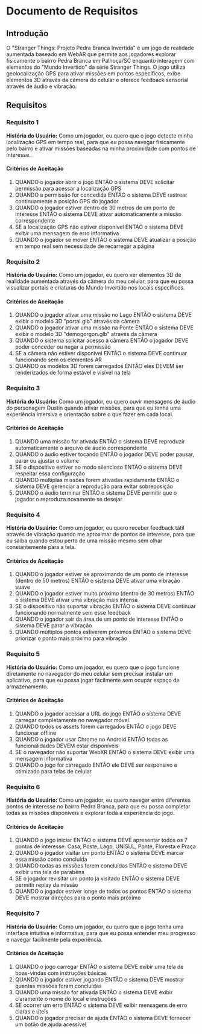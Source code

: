 # Documento de Requisitos

## Introdução

O "Stranger Things: Projeto Pedra Branca Invertida" é um jogo de realidade aumentada baseado em WebAR que permite aos jogadores explorar fisicamente o bairro Pedra Branca em Palhoça/SC enquanto interagem com elementos do "Mundo Invertido" da série Stranger Things. O jogo utiliza geolocalização GPS para ativar missões em pontos específicos, exibe elementos 3D através da câmera do celular e oferece feedback sensorial através de áudio e vibração.

## Requisitos

### Requisito 1

**História do Usuário:** Como um jogador, eu quero que o jogo detecte minha localização GPS em tempo real, para que eu possa navegar fisicamente pelo bairro e ativar missões baseadas na minha proximidade com pontos de interesse.

#### Critérios de Aceitação

1. QUANDO o jogador abrir o jogo ENTÃO o sistema DEVE solicitar permissão para acessar a localização GPS
2. QUANDO a permissão for concedida ENTÃO o sistema DEVE rastrear continuamente a posição GPS do jogador
3. QUANDO o jogador estiver dentro de 30 metros de um ponto de interesse ENTÃO o sistema DEVE ativar automaticamente a missão correspondente
4. SE a localização GPS não estiver disponível ENTÃO o sistema DEVE exibir uma mensagem de erro informativa
5. QUANDO o jogador se mover ENTÃO o sistema DEVE atualizar a posição em tempo real sem necessidade de recarregar a página

### Requisito 2

**História do Usuário:** Como um jogador, eu quero ver elementos 3D de realidade aumentada através da câmera do meu celular, para que eu possa visualizar portais e criaturas do Mundo Invertido nos locais específicos.

#### Critérios de Aceitação

1. QUANDO o jogador ativar uma missão no Lago ENTÃO o sistema DEVE exibir o modelo 3D "portal.glb" através da câmera
2. QUANDO o jogador ativar uma missão na Ponte ENTÃO o sistema DEVE exibir o modelo 3D "demogorgon.glb" através da câmera
3. QUANDO o sistema solicitar acesso à câmera ENTÃO o jogador DEVE poder conceder ou negar a permissão
4. SE a câmera não estiver disponível ENTÃO o sistema DEVE continuar funcionando sem os elementos AR
5. QUANDO os modelos 3D forem carregados ENTÃO eles DEVEM ser renderizados de forma estável e visível na tela

### Requisito 3

**História do Usuário:** Como um jogador, eu quero ouvir mensagens de áudio do personagem Dustin quando ativar missões, para que eu tenha uma experiência imersiva e orientação sobre o que fazer em cada local.

#### Critérios de Aceitação

1. QUANDO uma missão for ativada ENTÃO o sistema DEVE reproduzir automaticamente o arquivo de áudio correspondente
2. QUANDO o áudio estiver tocando ENTÃO o jogador DEVE poder pausar, parar ou ajustar o volume
3. SE o dispositivo estiver no modo silencioso ENTÃO o sistema DEVE respeitar essa configuração
4. QUANDO múltiplas missões forem ativadas rapidamente ENTÃO o sistema DEVE gerenciar a reprodução para evitar sobreposição
5. QUANDO o áudio terminar ENTÃO o sistema DEVE permitir que o jogador o reproduza novamente se desejar

### Requisito 4

**História do Usuário:** Como um jogador, eu quero receber feedback tátil através de vibração quando me aproximar de pontos de interesse, para que eu saiba quando estou perto de uma missão mesmo sem olhar constantemente para a tela.

#### Critérios de Aceitação

1. QUANDO o jogador estiver se aproximando de um ponto de interesse (dentro de 50 metros) ENTÃO o sistema DEVE ativar uma vibração suave
2. QUANDO o jogador estiver muito próximo (dentro de 30 metros) ENTÃO o sistema DEVE ativar uma vibração mais intensa
3. SE o dispositivo não suportar vibração ENTÃO o sistema DEVE continuar funcionando normalmente sem esse feedback
4. QUANDO o jogador sair da área de um ponto de interesse ENTÃO o sistema DEVE parar a vibração
5. QUANDO múltiplos pontos estiverem próximos ENTÃO o sistema DEVE priorizar o ponto mais próximo para vibração

### Requisito 5

**História do Usuário:** Como um jogador, eu quero que o jogo funcione diretamente no navegador do meu celular sem precisar instalar um aplicativo, para que eu possa jogar facilmente sem ocupar espaço de armazenamento.

#### Critérios de Aceitação

1. QUANDO o jogador acessar a URL do jogo ENTÃO o sistema DEVE carregar completamente no navegador móvel
2. QUANDO todos os assets forem carregados ENTÃO o jogo DEVE funcionar offline
3. QUANDO o jogador usar Chrome no Android ENTÃO todas as funcionalidades DEVEM estar disponíveis
4. SE o navegador não suportar WebXR ENTÃO o sistema DEVE exibir uma mensagem informativa
5. QUANDO o jogo for carregado ENTÃO ele DEVE ser responsivo e otimizado para telas de celular

### Requisito 6

**História do Usuário:** Como um jogador, eu quero navegar entre diferentes pontos de interesse no bairro Pedra Branca, para que eu possa completar todas as missões disponíveis e explorar toda a experiência do jogo.

#### Critérios de Aceitação

1. QUANDO o jogo iniciar ENTÃO o sistema DEVE apresentar todos os 7 pontos de interesse: Casa, Poste, Lago, UNISUL, Ponte, Floresta e Praça
2. QUANDO o jogador visitar um ponto ENTÃO o sistema DEVE marcar essa missão como concluída
3. QUANDO todas as missões forem concluídas ENTÃO o sistema DEVE exibir uma tela de parabéns
4. SE o jogador revisitar um ponto já visitado ENTÃO o sistema DEVE permitir replay da missão
5. QUANDO o jogador estiver longe de todos os pontos ENTÃO o sistema DEVE mostrar direções para o ponto mais próximo

### Requisito 7

**História do Usuário:** Como um jogador, eu quero que o jogo tenha uma interface intuitiva e informativa, para que eu possa entender meu progresso e navegar facilmente pela experiência.

#### Critérios de Aceitação

1. QUANDO o jogo carregar ENTÃO o sistema DEVE exibir uma tela de boas-vindas com instruções básicas
2. QUANDO o jogador estiver jogando ENTÃO o sistema DEVE mostrar quantas missões foram concluídas
3. QUANDO uma missão for ativada ENTÃO o sistema DEVE exibir claramente o nome do local e instruções
4. SE ocorrer um erro ENTÃO o sistema DEVE exibir mensagens de erro claras e úteis
5. QUANDO o jogador precisar de ajuda ENTÃO o sistema DEVE fornecer um botão de ajuda acessível
